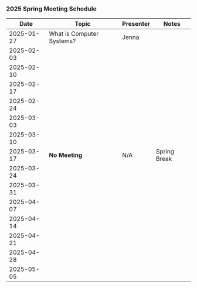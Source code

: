 ### 2025 Spring Meeting Schedule


| Date | Topic | Presenter | Notes |
| --- | --- | --- | --- |
| 2025-01-27 | What is Computer Systems? | Jenna | |
| 2025-02-03 | | | |
| 2025-02-10 | | | |
| 2025-02-17 | | | |
| 2025-02-24 | | | |
| 2025-03-03 | | | |
| 2025-03-10 | | | |
| 2025-03-17 | **No Meeting** | N/A | Spring Break |
| 2025-03-24 | | | |
| 2025-03-31 | | | |
| 2025-04-07 | | | |
| 2025-04-14 | | | |
| 2025-04-21 | | | |
| 2025-04-28 | | | |
| 2025-05-05 | | | |
